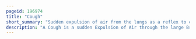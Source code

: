 ```yaml
---
pageid: 196974
title: "Cough"
short_summary: "Sudden expulsion of air from the lungs as a reflex to clear irritants"
description: "A Cough is a sudden Expulsion of Air through the large Breathing Passages which can help clear them of Fluids, Irritants, foreign Particles and Microbes. As a protective Reflex, coughing can be repetitive with the Cough Reflex following three Phases: an Inhalation, a forced Exhalation against a closed Glottis, and a violent Release of Air from the Lungs following Opening of the Glottis, usually accompanied by a distinctive Sound."
---
```

